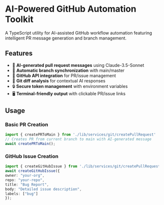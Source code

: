 # AI-Powered GitHub Automation Toolkit

A TypeScript utility for AI-assisted GitHub workflow automation featuring intelligent PR message generation and branch management.

## Features

- 🤖 **AI-generated pull request messages** using Claude-3.5-Sonnet
- 🔄 **Automatic branch synchronization** with main/master
- 🚀 **GitHub API integration** for PR/issue management
- 📝 **Git diff analysis** for contextual AI responses
- 🔒 **Secure token management** with environment variables
- 🖥️ **Terminal-friendly output** with clickable PR/issue links

## Usage

### Basic PR Creation

```typescript
import { createPRToMain } from './lib/services/git/createPullRequest'
// Creates PR from current branch to main with AI-generated message
await createPRToMain();
```

### GitHub Issue Creation

```typescript
import { createGitHubIssue } from './lib/services/git/createPullRequest'
await createGitHubIssue({
owner: "your-org",
repo: "your-repo",
title: "Bug Report",
body: "Detailed issue description",
labels: ["bug"]
});
```
